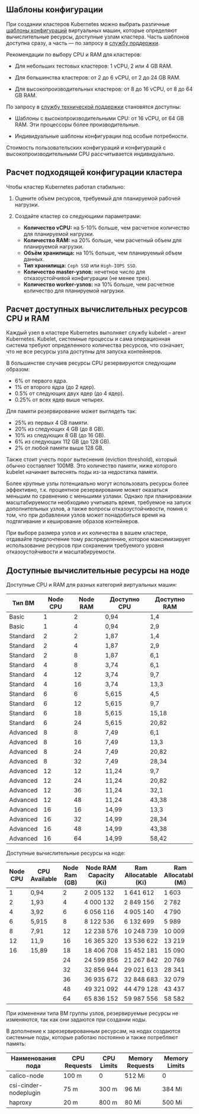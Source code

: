 ## Шаблоны конфигурации

При создании кластеров Kubernetes можно выбрать различные [шаблоны конфигураций](/ru/base/iaas/concepts/vm-concept#shablony_konfiguraciy) виртуальных машин, которые определяют вычислительные ресурсы, доступные узлам кластера. Часть шаблонов доступна сразу, а часть — по запросу в [службу поддержки](/ru/contacts/).

Рекомендации по выбору CPU и RAM для кластеров:

- Для небольших тестовых кластеров: 1 vCPU, 2 или 4 GB RAM.

- Для большинства кластеров: от 2 до 6 vCPU, от 2 до 24 GB RAM.

- Для высокопроизводительных кластеров: от 8 до 16 vCPU, от 8 до 64 GB RAM.

По запросу в [службу технической поддержки](/ru/contacts) становятся доступны:

- Шаблоны с высокопроизводительными CPU: от 16 vCPU, от 64 GB RAM. Эти процессоры более производительные.

- Индивидуальные шаблоны конфигурации под особые потребности.

<info>

Стоимость пользовательских конфигураций и конфигураций с высокопроизводительными CPU рассчитывается индивидуально.

</info>

## Расчет подходящей конфигурации кластера

Чтобы кластер Kubernetes работал стабильно:

1. Оцените объем ресурсов, требуемый для планируемой рабочей нагрузки.
1. Создайте кластер со следующими параметрами:

   - **Количество vCPU:** на 5-10% больше, чем расчетное количество для планируемой нагрузки.
   - **Количество RAM:** на 20% больше, чем расчетный объем для планируемой нагрузки.
   - **Объём хранилища:** на 10% больше, чем планируемый объем данных.
   - **Тип хранилища:** `Ceph SSD` или `High-IOPS SSD`.
   - **Количество master-узлов:** нечетное число для отказоустойчивой конфигурации (не менее трех).
   - **Количество worker-узлов:** на 10% больше, чем расчетное количество для планируемой нагрузки.

## Расчет доступных вычислительных ресурсов CPU и RAM

Каждый узел в кластере Kubernetes выполняет службу kubelet – агент Kubernetes. Kubelet, системные процессы и сама операционная система требуют определенного количества ресурсов, что означает, что не все ресурсы узла доступны для запуска контейнеров.

В большинстве случаев ресурсы CPU резервируются следующим образом:

- 6% от первого ядра.
- 1% от второго ядра (до 2 ядер).
- 0.5% от следующих двух ядер (до 4 ядер).
- 0.25% от всех ядер выше четырех.

Для памяти резервирование может выглядеть так:

- 25% из первых 4 GB памяти.
- 20% из следующих 4 GB (до 8 GB).
- 10% из следующих 8 GB (до 16 GB).
- 6% из следующих 112 GB (до 128 GB).
- 2% от любой памяти выше 128 GB.

Также стоит учесть порог вытеснения (eviction threshold), который обычно составляет 100MB. Это количество памяти, ниже которого kubelet начинает вытеснять поды из-за недостатка памяти.

Более крупные узлы потенциально могут использовать ресурсы более эффективно, т.к. процентное резервирование может оказаться меньшим по сравнению с меньшими узлами. Однако при планировании масштабируемости необходимо учитывать время, требуемое на запуск дополнительных узлов, а также вопросы отказоустойчивости, помня о том, что при добавлении узлов может понадобиться время на подтягивание и кеширование образов контейнеров.

При выборе размера узлов и их количества в вашем кластере, отдавайте предпочтение тому распределению, которое максимизирует использование ресурсов при сохранении требуемого уровня отказоустойчивости и масштабируемости.

## Доступные вычислительные ресурсы на ноде

Доступные CPU и RAM для разных категорий виртуальных машин:

| Тип ВМ | Node CPU | Node RAM | Доступно CPU | Доступно RAM |
| --- | --- | --- | --- | --- |
| Basic | 1 | 2 |	0,94 | 1,4 |
| Basic | 1 | 4 |	0,94 | 2,9 |
| Standard | 2 | 2 |	1,87 | 1,4 |
| Standard | 2	| 4 | 1,87 | 2,9 |
| Standard | 2	| 8 |	1,87 | 6,1 |
| Standard | 4 | 8 |	3,74 | 6,1 |
| Standard | 4 | 12 | 3,74 | 9,7 |
| Standard | 4 | 16 | 3,74 | 13,3 |
| Standard | 6 | 6 |	5,615 | 4,5 |
| Standard | 6	| 12 | 5,615 |	9,7 |
| Standard | 6 | 18 | 5,615 |	15,18 |
| Standard | 6	| 24 | 5,615 |	20,82 |
| Advanced | 8 | 8 |	7,49 | 6,1 |
| Advanced | 8	| 16 | 7,49 | 13,3 |
| Advanced | 8 | 24 | 7,49 | 20,82 |
| Advanced | 8	| 32 | 7,49	| 28,34 |
| Advanced | 12 |	12 | 11,24 | 9,7 |
| Advanced | 12 | 24 | 11,24 | 20,82 |
| Advanced | 12 | 36 | 11,24 | 32,1 |
| Advanced | 12 |	48	| 11,24 | 43,38 |
| Advanced | 16 |	16 | 14,99 | 13,3 |
| Advanced | 16 | 32 | 14,99 | 28,34 |
| Advanced | 16 | 48	| 14,99 | 43,38 |
| Advanced | 16 | 64	| 14,99 | 58,42 |

Доступные вычислительные ресурсы на ноде:

|Node CPU |	CPU Available | Node Ram (GB) | Node RAM Capacity (Ki) |	Ram Allocatable (Ki)	| Ram Allocatable (Mi) |
| --- | --- | --- | --- | --- | --- |
| 1 | 0,94 | 2 | 2 005 132 | 1 641 612 | 1 603 |
| 2 | 1,93 | 4 | 4 000 132 | 2 849 156 | 2 782 |
| 4 |	3,92 | 6	| 6 056 116 | 4 905 140 | 4 790 |
| 6 | 5,915 | 8 |	8 122 536 | 6 132 699 | 5 989 |
| 8 |	7,91 | 12 |	12 238 576 |	10 248 739 | 10 009 |
| 12 | 11,9 | 16 | 16 365 320 | 13 536 622 |	13 219 |
| 16 | 15,89 |	18 | 18 406 708 |	15 452 181 | 15 090 |
|    |       | 24 | 24 599 856 | 21 267 842 | 20 769 |
|    |       | 32 | 32 856 944 | 29 021 613 | 28 341 |
|    |       | 36 | 36 935 672 | 32 848 683 | 32 079 |
|    |       | 48 | 49 321 092 | 44 479 128 | 43 437 |
|    |       | 64 | 65 836 152 |	59 987 556 | 58 582 |

<info>

При изменении типа ВМ группы узлов, резервируемые ресурсы не изменяются, так как они задаются при создании ноды.

</info>

В дополнение к зарезервированным ресурсам, на нодах создаются системные поды, которые работаю постоянно и также потребляют память:

| Наименования пода | CPU Requests | CPU Limits | Memory Requests | Memory Limits |
| --- | --- | --- | --- | --- |
| calico-node | 100 m | 0 | 512 Mi | 0 |
| сsi-cinder-nodeplugin | 75 m | 300 m | 96 Mi | 384 Mi |
| haproxy | 20 m | 800 m | 80 Mi | 500 Mi |
